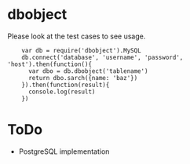 # dbobject

Please look at the test cases to see usage.

        var db = require('dbobject').MySQL
        db.connect('database', 'username', 'password', 'host').then(function(){
          var dbo = db.dbobject('tablename')
          return dbo.sarch({name: 'baz'})
        }).then(function(result){
          console.log(result)
        })


# ToDo
- PostgreSQL implementation
